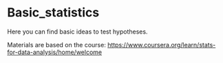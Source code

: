 # Basic_statistics

Here you can find basic ideas to test hypotheses. 

Materials are based on the course: https://www.coursera.org/learn/stats-for-data-analysis/home/welcome
